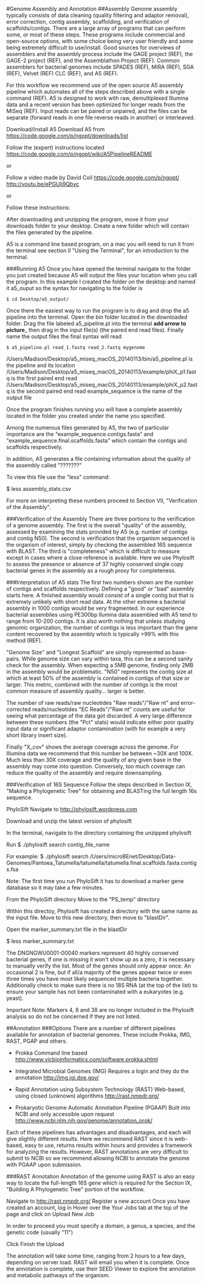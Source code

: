 #Genome Assembly and Annotation
##Assembly
Genome assembly typically consists of data cleaning (quality filtering and adaptor removal), error correction, contig assembly, scaffolding, and verification of scaffolds/contigs. There are a large array of programs that can perform some, or most of these steps. These programs include commercial and open-source options, with some choice being very user friendly and some being extremely difficult to use/install. Good sources for overviews of assemblers and the assembly process include the GAGE project (REF), the GAGE-2 project (REF), and the Assemblathon Project (REF). Common assemblers for bacterial genomes include SPADES (REF), MIRA (REF), SGA (REF), Velvet (REF) CLC (REF), and A5 (REF).

For this workflow we recommend use of the open source A5 assembly pipeline which automates all of the steps described above with a single command (REF). A5 is designed to work with raw, demultiplexed Illumina data and a recent version has been optimized for longer reads from the MiSeq (REF). Input reads can be paired or unpaired, and the files can be separate (forward reads in one file reverse reads in another) or interleaved.

Download/Install A5
Download A5 from 
https://code.google.com/p/ngopt/downloads/list

Follow the (expert) instructions located 
https://code.google.com/p/ngopt/wiki/A5PipelineREADME

or

Follow a video made by David Coil 
https://code.google.com/p/ngopt/
http://youtu.be/ePGUIj9Qbvc

or
 
Follow these instructions:

After downloading and unzipping the program, move it from your downloads folder to your desktop.
Create a new folder which will contain the files generated by the pipeline.
 
A5 is a command line based program, on a mac you will need to run it from the terminal see section II "Using the Terminal", for an introduction to the terminal.

###Running A5
Once you have opened the terminal navigate to the folder you just created because A5 will output the files your location when you call the program. In this example I created the folder on the desktop and named it a5_ouput so the syntax for navigating to the folder is 

    $ cd Desktop/a5_output/

Once there the easiest way to run the program is to drag and drop the a5 pipeline into the terminal. Open the bin folder located in the downloaded folder. Drag the file labeled a5_pipeline.pl into the terminal 
__add arrow to picture___
then drag in the input file(s) (the paired end read files). Finally name the output files 
the final syntax will read 

    $ a5_pipeline.pl read_1.fastq read_2.fastq mygenome

/Users/Madison/Desktop/a5_miseq_macOS_20140113/bin/a5_pipeline.pl is the pipeline and its location
/Users/Madison/Desktop/a5_miseq_macOS_20140113/example/phiX_p1.fastq is the first paired end read
/Users/Madison/Desktop/a5_miseq_macOS_20140113/example/phiX_p2.fastq is the second paired end read
example_sequence is the name of the output file

Once the program finishes running you will have a complete assembly located in the folder you created under the name you specified.

Among the numerous files generated by A5, the two of particular importance are the "example_sequence.contigs.fasta" and "example_sequence.final.scaffolds.fasta" which contain the contigs and scaffolds respectively.

In addition, A5 generates a file containing information about the quality of the assembly called "???????"

To view this file use the "less" command:

$ less assembly_stats.csv


For more on interpreting these numbers proceed to Section VII, "Verification of the Assembly".

###Verification of the Assembly
There are three portions to the verification of a genome assembly. The first is the overall "quality" of the assembly, assessed by examining the stats provided by A5 (e.g. number of contigs and contig N50). The second is verification that the organism sequenced is the organism of interest, simply by checking the assembled 16S sequence with BLAST. The third is "completeness" which is difficult to measure except in cases where a close reference is available. Here we use Phylosift to assess the presence or absence of 37 highly conserved single copy bacterial genes in the assembly as a rough proxy for completeness. 

###Interpretation of A5 stats
The first two numbers shown are the number of contigs and scaffolds respectively. Defining a "good" or "bad" assembly starts here. A finished assembly would consist of a single contig but that is extremely unlikely with short read data. At the other extreme a bacterial assembly in 1000 contigs would be very fragmented. In our experience bacterial assemblies using PE300bp Ilumina data assembled with A5 tend to range from 10-200 contigs. It is also worth nothing that unless studying genomic organization, the number of contigs is less important than the gene content recovered by the assembly which is typically >99% with this method (REF).

"Genome Size" and "Longest Scaffold" are simply represented as base-pairs. While genome size can vary within taxa, this can be a second sanity check for the assembly. When expecting a 5MB genome, finding only 2MB in the assembly would be problematic. "N50" represents the contig size at which at least 50% of the assembly is contained in contigs of that size or larger.  This metric, combined with the number of contigs is the most common measure of assembly quality… larger is better.

The number of raw reads/raw nucleotides "Raw reads"/"Raw nt" and error-corrected reads/nucleotides "EC Reads"/"Raw nt" counts are useful for seeing what percentage of the data got discarded. A very large difference between these numbers (the "Pct" stats) would indicate either poor quality input data or significant adaptor contamination (with for example a very short library insert size).

Finally "X_cov" shows the average coverage across the genome. For Illumina data we recommend that this number be between ~30X and 100X.  Much less than 30X coverage and the quality of any given base in the assembly may come into question.  Conversely, too much coverage can reduce the quality of the assembly and require downsampling.


###Verification of 16S Sequence
Follow the steps described in Section IX, "Making a Phylogenetic Tree" for obtaining and BLASTing the full length 16s sequence.

PhyloSift
Navigate to 
http://phylosift.wordpress.com

Download and unzip the latest version of phylosift 

In the terminal, navigate to the directory containing the unzipped phylosift 

Run
$ ./phylosift search contig_file_name

For example:
$ ./phylosift search /Users/microBEnet/Desktop/Data-Genomes/Pantoea_Tatumella/tatumella/tatumella.final.scaffolds.fasta.contigs.fsa 

Note: The first time you run PhyloSift it has to download a marker gene database so it may take a few minutes.

From the PhyloSift directory
Move to the "PS_temp" directory

Within this directoy, Phylosift has created a directory with the same name as the input file. Move to this new directory, then move to "blastDir".

Open the marker_summary.txt file in the blastDir

$ less marker_summary.txt

The DNGNGWU0001-00040 markers represent 40 highly conserved bacterial genes, if one is missing it won't show up as a zero, it is necessary to manually verify the list. Most of the genes should only appear once. An occasional 2 is fine, but if all/a majority of the genes appear twice or even three times you have most likely sequenced multiple bacteria together. Additionally check to make sure there is no 18S RNA (at the top of the list) to ensure your sample has not been contaminated with a eukaryotes (e.g. yeast). 

Important Note: Markers 4, 8 and 38 are no longer included in the Phylosift analysis so do not be concerned if they are not listed.

##Annotation
###Options
There are a number of different pipelines available for annotation of bacterial genomes. These include Prokka, IMG, RAST, PGAP and others.

+ Prokka
Command line based
http://www.vicbioinformatics.com/software.prokka.shtml

+ Integrated Microbial Genomes (IMG)
Requires a login and they do the annotation
http://img.jgi.doe.gov/

+ Rapid Annotation using Subsystem Technology (RAST)
Web-based, using closed (unknown) algorithms
http://rast.nmpdr.org/

+ Prokaryotic Genome Automatic Annotation Pipeline (PGAAP)
Built into NCBI and only accessible upon request
http://www.ncbi.nlm.nih.gov/genome/annotation_prok/

Each of these pipelines has advantages and disadvantages, and each will give slightly different results. Here we recommend RAST since it is web-based, easy to use, returns results within hours and provides a framework for analyzing the results.  However, RAST annotations are very difficult to submit to NCBI so we recommend allowing NCBI to annotate the genome with PGAAP upon submission.

###RAST Annotation
Annotation of the genome using RAST is also an easy way to locate the full-length 16S gene which is required for the Section IX, "Building A Phylogenetic Tree" portion of the workflow.

Navigate to
http://rast.nmpdr.org/
Register a new account
Once you have created an account, log in 
Hover over the Your Jobs tab at the top of the page and click on Upload New Job

In order to proceed you must specify a domain, a genus, a species, and the genetic code (usually "11")

Click Finish the Upload

The annotation will take some time, ranging from 2 hours to a few days, depending on server load. RAST will email you when it is complete. Once the annotation is complete, use their SEED Viewer to explore the annotation and metabolic pathways of the organism.
